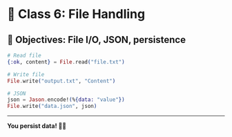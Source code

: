 # 📁 Class 6: File Handling

## 🎯 Objectives: File I/O, JSON, persistence

```elixir
# Read file
{:ok, content} = File.read("file.txt")

# Write file
File.write("output.txt", "Content")

# JSON
json = Jason.encode!(%{data: "value"})
File.write("data.json", json)
```

---

**You persist data! 📁✨**

